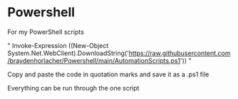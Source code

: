 # Powershell
For my PowerShell scripts

" Invoke-Expression ((New-Object System.Net.WebClient).DownloadString('https://raw.githubusercontent.com/braydenhorlacher/Powershell/main/AutomationScripts.ps1')) "

Copy and paste the code in quotation marks and save it as a .ps1 file

Everything can be run through the one script
